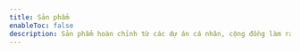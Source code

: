 ```yaml
---
title: Sản phẩm 
enableToc: false
description: Sản phẩm hoàn chỉnh từ các dự án cá nhân, cộng đồng làm ra.
---
```


